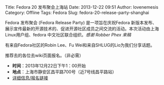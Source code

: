 Title: Fedora 20 发布聚会上海站
Date: 2013-12-22 09:51
Author: lovenemesis
Category: Offline
Tags: Fedora
Slug: fedora-20-release-party-shanghai

Fedora 发布聚会 (Fedora Release Party) 是一项旨在庆祝Fedora
新版本发布、展示宣传最新的开源技术的、促进开源社区成员之间交流的活动。本次活动由上海Linux用户组、fedora
中文社区联合组织。*感谢 Robber Phex 来稿*

有来自Fedora社区的Robin Lee、Fu Wei和来自SHLUG的Lio为我们分享话题。

推荐去的各位去wiki页面报名。（非必需）

-   **时间**：2013年12月22日下午1：00开始
-   **地点**：上海市静安区昌平路700号（近7号线昌平路站）
-   [详细信息/报名链接](https://fedoraproject.org/wiki/Release_Party_F20_Shanghai)

